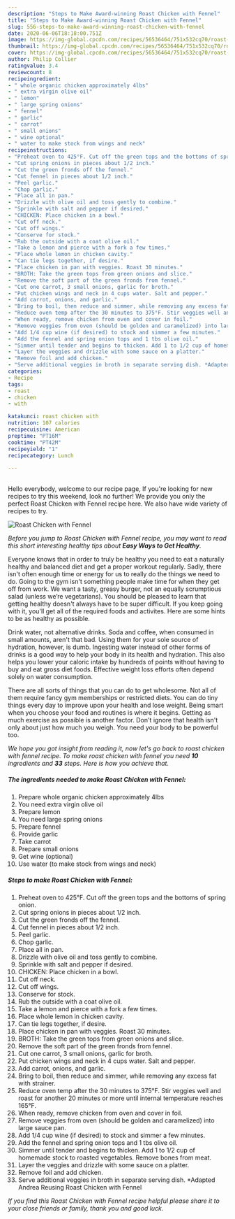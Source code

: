 ```yaml
---
description: "Steps to Make Award-winning Roast Chicken with Fennel"
title: "Steps to Make Award-winning Roast Chicken with Fennel"
slug: 556-steps-to-make-award-winning-roast-chicken-with-fennel
date: 2020-06-06T18:18:00.751Z
image: https://img-global.cpcdn.com/recipes/56536464/751x532cq70/roast-chicken-with-fennel-recipe-main-photo.jpg
thumbnail: https://img-global.cpcdn.com/recipes/56536464/751x532cq70/roast-chicken-with-fennel-recipe-main-photo.jpg
cover: https://img-global.cpcdn.com/recipes/56536464/751x532cq70/roast-chicken-with-fennel-recipe-main-photo.jpg
author: Philip Collier
ratingvalue: 3.4
reviewcount: 8
recipeingredient:
- " whole organic chicken approximately 4lbs"
- " extra virgin olive oil"
- " lemon"
- " large spring onions"
- " fennel"
- " garlic"
- " carrot"
- " small onions"
- " wine optional"
- " water to make stock from wings and neck"
recipeinstructions:
- "Preheat oven to 425°F. Cut off the green tops and the bottoms of spring onion."
- "Cut spring onions in pieces about 1/2 inch."
- "Cut the green fronds off the fennel."
- "Cut fennel in pieces about 1/2 inch."
- "Peel garlic."
- "Chop garlic."
- "Place all in pan."
- "Drizzle with olive oil and toss gently to combine."
- "Sprinkle with salt and pepper if desired."
- "CHICKEN: Place chicken in a bowl."
- "Cut off neck."
- "Cut off wings."
- "Conserve for stock."
- "Rub the outside with a coat olive oil."
- "Take a lemon and pierce with a fork a few times."
- "Place whole lemon in chicken cavity."
- "Can tie legs together, if desire."
- "Place chicken in pan with veggies. Roast 30 minutes."
- "BROTH: Take the green tops from green onions and slice."
- "Remove the soft part of the green fronds from fennel."
- "Cut one carrot, 3 small onions, garlic for broth."
- "Put chicken wings and neck in 4 cups water. Salt and pepper."
- "Add carrot, onions, and garlic."
- "Bring to boil, then reduce and simmer, while removing any excess fat with strainer."
- "Reduce oven temp after the 30 minutes to 375°F. Stir veggies well and roast for another 20 minutes or more until internal temperature reaches 165°F."
- "When ready, remove chicken from oven and cover in foil."
- "Remove veggies from oven (should be golden and caramelized) into large sauce pan."
- "Add 1/4 cup wine (if desired) to stock and simmer a few minutes."
- "Add the fennel and spring onion tops and 1 tbs olive oil."
- "Simmer until tender and begins to thicken. Add 1 to 1/2 cup of homemade stock to roasted vegetables. Remove bones from meat."
- "Layer the veggies and drizzle with some sauce on a platter."
- "Remove foil and add chicken."
- "Serve additional veggies in broth in separate serving dish. *Adapted Andrea Reusing Roast Chicken with Fennel"
categories:
- Recipe
tags:
- roast
- chicken
- with

katakunci: roast chicken with 
nutrition: 107 calories
recipecuisine: American
preptime: "PT16M"
cooktime: "PT42M"
recipeyield: "1"
recipecategory: Lunch

---
```

<br>
Hello everybody, welcome to our recipe page, If you're looking for new recipes to try this weekend, look no further! We provide you only the perfect Roast Chicken with Fennel recipe here. We also have wide variety of recipes to try.
<br>


![Roast Chicken with Fennel](https://img-global.cpcdn.com/recipes/56536464/751x532cq70/roast-chicken-with-fennel-recipe-main-photo.jpg)

<i>Before you jump to Roast Chicken with Fennel recipe, you may want to read this short interesting healthy tips about <strong>Easy Ways to Get Healthy</strong>.</i>

Everyone knows that in order to truly be healthy you need to eat a naturally healthy and balanced diet and get a proper workout regularly. Sadly, there isn't often enough time or energy for us to really do the things we need to do. Going to the gym isn't something people make time for when they get off from work. We want a tasty, greasy burger, not an equally scrumptious salad (unless we’re vegetarians). You should be pleased to learn that getting healthy doesn't always have to be super difficult. If you keep going with it, you'll get all of the required foods and activites. Here are some hints to be as healthy as possible.

Drink water, not alternative drinks. Soda and coffee, when consumed in small amounts, aren't that bad. Using them for your sole source of hydration, however, is dumb. Ingesting water instead of other forms of drinks is a good way to help your body in its health and hydration. This also helps you lower your caloric intake by hundreds of points without having to buy and eat gross diet foods. Effective weight loss efforts often depend solely on water consumption.

There are all sorts of things that you can do to get wholesome. Not all of them require fancy gym memberships or restricted diets. You can do tiny things every day to improve upon your health and lose weight. Being smart when you choose your food and routines is where it begins. Getting as much exercise as possible is another factor. Don't ignore that health isn't only about just how much you weigh. You need your body to be powerful too. 


<i>We hope you got insight from reading it, now let's go back to roast chicken with fennel recipe. To make roast chicken with fennel you need <strong>10</strong> ingredients and <strong>33</strong> steps. Here is how you achieve that.
</i>

##### The ingredients needed to make Roast Chicken with Fennel:

1. Prepare  whole organic chicken approximately 4lbs
1. You need  extra virgin olive oil
1. Prepare  lemon
1. You need  large spring onions
1. Prepare  fennel
1. Provide  garlic
1. Take  carrot
1. Prepare  small onions
1. Get  wine (optional)
1. Use  water (to make stock from wings and neck)


##### Steps to make Roast Chicken with Fennel:

1. Preheat oven to 425°F. Cut off the green tops and the bottoms of spring onion.
1. Cut spring onions in pieces about 1/2 inch.
1. Cut the green fronds off the fennel.
1. Cut fennel in pieces about 1/2 inch.
1. Peel garlic.
1. Chop garlic.
1. Place all in pan.
1. Drizzle with olive oil and toss gently to combine.
1. Sprinkle with salt and pepper if desired.
1. CHICKEN: Place chicken in a bowl.
1. Cut off neck.
1. Cut off wings.
1. Conserve for stock.
1. Rub the outside with a coat olive oil.
1. Take a lemon and pierce with a fork a few times.
1. Place whole lemon in chicken cavity.
1. Can tie legs together, if desire.
1. Place chicken in pan with veggies. Roast 30 minutes.
1. BROTH: Take the green tops from green onions and slice.
1. Remove the soft part of the green fronds from fennel.
1. Cut one carrot, 3 small onions, garlic for broth.
1. Put chicken wings and neck in 4 cups water. Salt and pepper.
1. Add carrot, onions, and garlic.
1. Bring to boil, then reduce and simmer, while removing any excess fat with strainer.
1. Reduce oven temp after the 30 minutes to 375°F. Stir veggies well and roast for another 20 minutes or more until internal temperature reaches 165°F.
1. When ready, remove chicken from oven and cover in foil.
1. Remove veggies from oven (should be golden and caramelized) into large sauce pan.
1. Add 1/4 cup wine (if desired) to stock and simmer a few minutes.
1. Add the fennel and spring onion tops and 1 tbs olive oil.
1. Simmer until tender and begins to thicken. Add 1 to 1/2 cup of homemade stock to roasted vegetables. Remove bones from meat.
1. Layer the veggies and drizzle with some sauce on a platter.
1. Remove foil and add chicken.
1. Serve additional veggies in broth in separate serving dish. *Adapted Andrea Reusing Roast Chicken with Fennel


<i>If you find this Roast Chicken with Fennel recipe helpful please share it to your close friends or family, thank you and good luck.</i>
